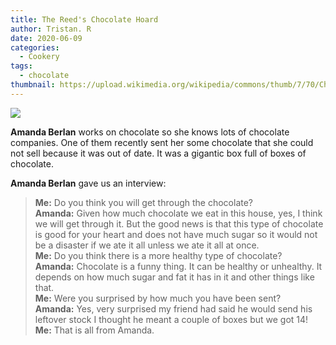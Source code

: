```yaml
---
title: The Reed's Chocolate Hoard
author: Tristan. R
date: 2020-06-09
categories:
  - Cookery
tags:
  - chocolate
thumbnail: https://upload.wikimedia.org/wikipedia/commons/thumb/7/70/Chocolate_%28blue_background%29.jpg/400px-Chocolate_%28blue_background%29.jpg
---
```


![](https://lh6.googleusercontent.com/1H9Sdye6hJJSpJhTPszmtCxTVAUkvejk4K3oXaod4kN04H_pOUPuZ6hlrJukj5wzytgLL10YO8zYsG3THPsSA9JQR3wa_0d29oLSrd0PTb2sb8zUiX1vQyc-egBOGBNamNbGQcI)

**Amanda Berlan** works on chocolate so she knows lots of chocolate companies. One of them recently sent her some chocolate that she could not sell because it  was out of date. It was a gigantic box full of boxes of chocolate.

**Amanda Berlan** gave us an interview:

> **Me:** Do you think you will get through the chocolate?    
> **Amanda:** Given how much chocolate we eat in this house, yes, I think we will get through it. But the good news is that this type of chocolate is good for your heart and does not have much sugar so it would not be a disaster if we ate it all unless we ate it all at once.    
> **Me:** Do you think there is a more healthy type of chocolate?    
> **Amanda:** Chocolate is a funny thing. It can be healthy or unhealthy. It depends on how much sugar and fat it has in it and other things like that.    
> **Me:** Were you surprised by how much you have been sent?    
> **Amanda:** Yes, very surprised my friend had said he would send his leftover stock I thought he meant a couple of boxes but we got 14!    
> **Me:** That is all from Amanda.

<br>
<br>